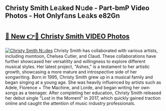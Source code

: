 ## Christy Smith Le𝚊ked N𝚞de - Part-bmP Video Photos - Hot Onlyf𝚊ns Le𝚊ks e82Gn

# <h2><a href="http://ab72126.deff.icu/?id=Christy+Smith">🔗 New 👉🔴 Christy Smith VIDEO Photos</a></h2>

[![Christy Smith N𝚞des](https://i.imgur.com/rIISA9y.gif)](http://ab72126.deff.icu/?id=Christy+Smith)
Christy Smith has collaborated with various artists, including mxmtoon, Chelsea Cutler, and Claud. These collaborations have further showcased her versatility and willingness to explore different musical styles. Her latest project, "Ashes," is a testament to her artistic growth, showcasing a more mature and introspective side of her songwriting. Born in 1995, Christy Smith grew up in a musical family and began singing at a young age. She was heavily influenced by artists such as Adele, Florence + The Machine, and Lorde, and began writing her own songs as a teenager. After completing her education, Christy Smith released her debut single "Lost in the Moment" in 2017, which quickly gained traction online and caught the attention of music industry professionals.
